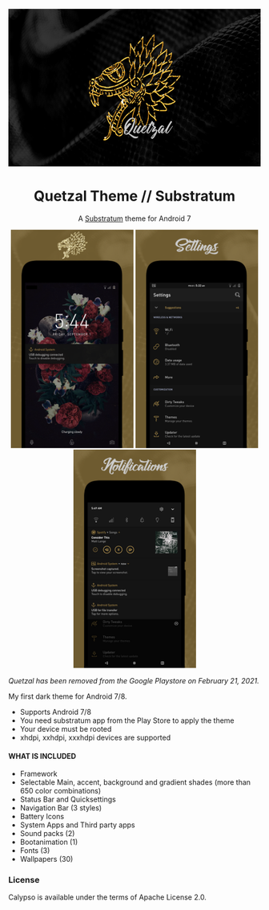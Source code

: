 <p align="center">
<img src="https://github.com/aleoponcelet/Quetzal/blob/main/Screenshots/banner.png?raw=true" height="314" width="924"/>
</p>

<h1 align="center">Quetzal Theme // Substratum</h1>

<p align="center">A <a href="https://github.com/substratum">Substratum</a> theme for Android 7</p>

<p align="center">
<img src="https://github.com/aleoponcelet/Quetzal/blob/main/Screenshots/Fi1.png?raw=true" height="435" width="245"/>
<img src="https://github.com/aleoponcelet/Quetzal/blob/main/Screenshots/Fi2.png?raw=true" height="435" width="245"/>
<img src="https://github.com/aleoponcelet/Quetzal/blob/main/Screenshots/Fi3.png?raw=true" height="435" width="245"/>
</p>

*Quetzal has been removed from the Google Playstore on February 21, 2021.*

My first dark theme for Android 7/8.

* Supports Android 7/8
* You need substratum app from the Play Store to apply the theme
* Your device must be rooted
* xhdpi, xxhdpi, xxxhdpi devices are supported

#### WHAT IS INCLUDED

* Framework
* Selectable Main, accent, background and gradient shades (more than 650 color combinations)
* Status Bar and Quicksettings
* Navigation Bar (3 styles)
* Battery Icons
* System Apps and Third party apps
* Sound packs (2)
* Bootanimation (1)
* Fonts (3)
* Wallpapers (30)

### License 
Calypso is available under the terms of Apache License 2.0.
